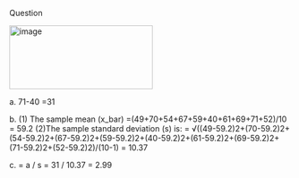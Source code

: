 Question

<img width="256" height="114" alt="image" src="https://github.com/user-attachments/assets/5a4c8bd2-a96b-48c5-8ed7-886893ed9a2c" />

a. 71-40 =31

b. (1) The sample mean (x_bar) =(49+70+54+67+59+40+61+69+71+52)/10 = 59.2
   (2)The sample standard deviation (s) is: 
   = √((49-59.2)2+(70-59.2)2+(54-59.2)2+(67-59.2)2+(59-59.2)2+(40-59.2)2+(61-59.2)2+(69-59.2)2+(71-59.2)2+(52-59.2)2)/(10-1)
   = 10.37
   

c. =  a / s
   =  31 / 10.37
   = 2.99
